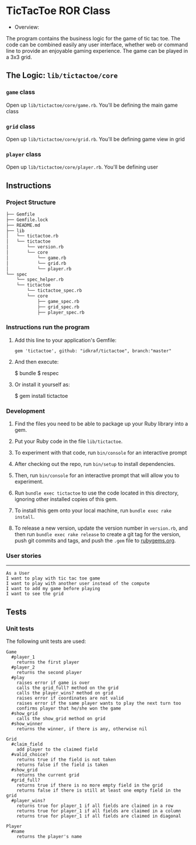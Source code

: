 # TicTacToe ROR Class

* Overview:

The program contains the business logic for the game of tic tac toe. The code can be combined easily any user interface, whether web or command line to provide an enjoyable gaming experience. The game can be played in a 3x3 grid.

## The Logic: `lib/tictactoe/core`

### `game` class

Open up `lib/tictactoe/core/game.rb`. You'll be defining the main game class

### `grid` class

Open up `lib/tictactoe/core/grid.rb`. You'll be defining game view in grid

### `player` class

Open up `lib/tictactoe/core/player.rb`. You'll be defining user

## Instructions

### Project Structure

```txt
├── Gemfile
├── Gemfile.lock
├── README.md
├── lib
│   └── tictactoe.rb
│   └── tictactoe
│       └── version.rb
│       └── core
│           └── game.rb
│           └── grid.rb
│           └── player.rb
└── spec
    └── spec_helper.rb
    └── tictactoe
        └── tictactoe_spec.rb
        └── core
            ├── game_spec.rb
            ├── grid_spec.rb
            ├── player_spec.rb
```

### Instructions run the program
1. Add this line to your application's Gemfile:

    ``` gem 'tictactoe', github: "idkraf/tictactoe", branch:"master" ```

2. And then execute:

    $ bundle
    $ respec

3. Or install it yourself as:

    $ gem install tictactoe


### Development

1. Find the files you need to be able to package up your Ruby library into a gem.

2. Put your Ruby code in the file `lib/tictactoe`.

3. To experiment with that code, run `bin/console` for an interactive prompt

4. After checking out the repo, run `bin/setup` to install dependencies. 

5. Then, run `bin/console` for an interactive prompt that will allow you to experiment. 

6. Run `bundle exec tictactoe` to use the code located in this directory, ignoring other installed copies of this gem.

7. To install this gem onto your local machine, run `bundle exec rake install`. 

8. To release a new version, update the version number in `version.rb`, and then run `bundle exec rake release` to create a git tag for the version, push git commits and tags, and push the `.gem` file to [rubygems.org](https://rubygems.org).



### User stories
-------
```
As a User
I want to play with tic tac toe game
I want to play with another user instead of the compute
I want to add my game before playing
I want to see the grid
```

Tests
-------
### Unit tests
The following unit tests are used:
```
Game
  #player_1
    returns the first player
  #player_2
    returns the second player
  #play
    raises error if game is over
    calls the grid_full? method on the grid
    calls the player_wins? method on grid
    raises error if coordinates are not valid
    raises error if the same player wants to play the next turn too
    confirms player that he/she won the game
  #show_grid
    calls the show_grid method on grid
  #show_winner
    returns the winner, if there is any, otherwise nil

Grid
  #claim_field
    add player to the claimed field
  #valid_choice?
    returns true if the field is not taken
    returns false if the field is taken
  #show_grid
    returns the current grid
  #grid_full?
    returns true if there is no more empty field in the grid
    returns false if there is still at least one empty field in the grid
  #player_wins?
    returns true for player_1 if all fields are claimed in a row
    returns true for player_1 if all fields are claimed in a column
    returns true for player_1 if all fields are claimed in diagonal

Player
  #name
    returns the player's name
```

